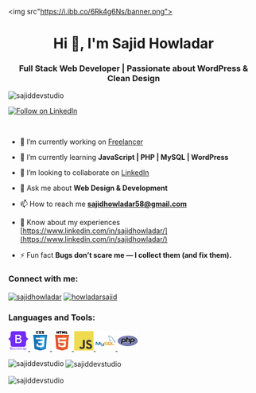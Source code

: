 <img src"https://i.ibb.co/6Rk4g6Ns/banner.png">
<h1 align="center">Hi 👋, I'm Sajid Howladar</h1>
<h3 align="center">Full Stack Web Developer | Passionate about WordPress & Clean Design</h3>

<p align="left"> <img src="https://komarev.com/ghpvc/?username=sajiddevstudio&label=Profile%20views&color=0e75b6&style=flat" alt="sajiddevstudio" /> </p>
<p align="left" dir="auto">
  <a href="https://www.linkedin.com/in/sajidhowladar/" rel="nofollow">
    <img src="https://img.shields.io/badge/Follow%20me-LinkedIn-blue?style=for-the-badge&logo=linkedin" 
         alt="Follow on LinkedIn" 
         data-canonical-src="https://img.shields.io/badge/Follow%20me-LinkedIn-blue?style=for-the-badge&logo=linkedin" 
         style="max-width: 100%;">
  </a>
</p>
<p align="left"> <a href="https://twitter.com/" target="blank"><img src="https://img.shields.io/twitter/follow/?logo=twitter&style=for-the-badge" alt="" /></a> </p>

- 🔭 I’m currently working on [Freelancer](https://www.freelancer.com/u/sajiddevstudio)

- 🌱 I’m currently learning **JavaScript | PHP | MySQL | WordPress**

- 👯 I’m looking to collaborate on [LinkedIn](https://www.linkedin.com/in/sajidhowladar/)

- 💬 Ask me about **Web Design & Development**

- 📫 How to reach me **sajidhowladar58@gmail.com**

- 📄 Know about my experiences [https://www.linkedin.com/in/sajidhowladar/](https://www.linkedin.com/in/sajidhowladar/)

- ⚡ Fun fact **Bugs don’t scare me — I collect them (and fix them).**

<h3 align="left">Connect with me:</h3>
<p align="left">
<a href="https://linkedin.com/in/sajidhowladar" target="blank"><img align="center" src="https://raw.githubusercontent.com/rahuldkjain/github-profile-readme-generator/master/src/images/icons/Social/linked-in-alt.svg" alt="sajidhowladar" height="30" width="40" /></a>
<a href="https://fb.com/howladarsajid" target="blank"><img align="center" src="https://raw.githubusercontent.com/rahuldkjain/github-profile-readme-generator/master/src/images/icons/Social/facebook.svg" alt="howladarsajid" height="30" width="40" /></a>
</p>

<h3 align="left">Languages and Tools:</h3>
<p align="left"> <a href="https://getbootstrap.com" target="_blank" rel="noreferrer"> <img src="https://raw.githubusercontent.com/devicons/devicon/master/icons/bootstrap/bootstrap-plain-wordmark.svg" alt="bootstrap" width="40" height="40"/> </a> <a href="https://www.w3schools.com/css/" target="_blank" rel="noreferrer"> <img src="https://raw.githubusercontent.com/devicons/devicon/master/icons/css3/css3-original-wordmark.svg" alt="css3" width="40" height="40"/> </a> <a href="https://www.w3.org/html/" target="_blank" rel="noreferrer"> <img src="https://raw.githubusercontent.com/devicons/devicon/master/icons/html5/html5-original-wordmark.svg" alt="html5" width="40" height="40"/> </a> <a href="https://developer.mozilla.org/en-US/docs/Web/JavaScript" target="_blank" rel="noreferrer"> <img src="https://raw.githubusercontent.com/devicons/devicon/master/icons/javascript/javascript-original.svg" alt="javascript" width="40" height="40"/> </a> <a href="https://www.mysql.com/" target="_blank" rel="noreferrer"> <img src="https://raw.githubusercontent.com/devicons/devicon/master/icons/mysql/mysql-original-wordmark.svg" alt="mysql" width="40" height="40"/> </a> <a href="https://www.php.net" target="_blank" rel="noreferrer"> <img src="https://raw.githubusercontent.com/devicons/devicon/master/icons/php/php-original.svg" alt="php" width="40" height="40"/> </a> </p>

<p><img align="left" src="https://github-readme-stats.vercel.app/api/top-langs?username=sajiddevstudio&show_icons=true&locale=en&layout=compact" alt="sajiddevstudio" /></p>

<p>&nbsp;<img align="center" src="https://github-readme-stats.vercel.app/api?username=sajiddevstudio&show_icons=true&locale=en" alt="sajiddevstudio" /></p>

<p><img align="center" src="https://github-readme-streak-stats.herokuapp.com/?user=sajiddevstudio&" alt="sajiddevstudio" /></p>
